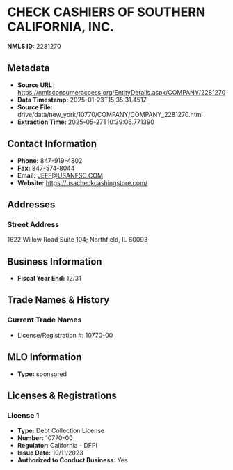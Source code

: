# CHECK CASHIERS OF SOUTHERN CALIFORNIA, INC.

**NMLS ID:** 2281270

## Metadata
- **Source URL:** https://nmlsconsumeraccess.org/EntityDetails.aspx/COMPANY/2281270
- **Data Timestamp:** 2025-01-23T15:35:31.451Z
- **Source File:** drive/data/new_york/10770/COMPANY/COMPANY_2281270.html
- **Extraction Time:** 2025-05-27T10:39:06.771390

## Contact Information
- **Phone:** 847-919-4802
- **Fax:** 847-574-8044
- **Email:** JEFF@USANFSC.COM
- **Website:** https://usacheckcashingstore.com/

## Addresses
### Street Address
1622 Willow Road Suite 104; Northfield, IL 60093

## Business Information
- **Fiscal Year End:** 12/31

## Trade Names & History
### Current Trade Names
- License/Registration #: 10770-00

## MLO Information
- **Type:** sponsored

## Licenses & Registrations

### License 1
- **Type:** Debt Collection License
- **Number:** 10770-00
- **Regulator:** California - DFPI
- **Issue Date:** 10/11/2023
- **Authorized to Conduct Business:** Yes
